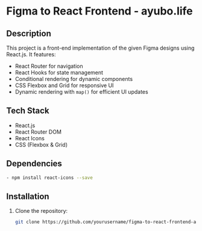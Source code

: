 <!--# figma-to-react-frontend-ayubo.life
This project is a front-end implementation of Figma designs using React.js. It includes routing, state management, conditional rendering, and responsive UI. -->


# Figma to React Frontend - ayubo.life

## Description
This project is a front-end implementation of the given Figma designs using React.js. It features:
- React Router for navigation
- React Hooks for state management
- Conditional rendering for dynamic components
- CSS Flexbox and Grid for responsive UI
- Dynamic rendering with `map()` for efficient UI updates

## Tech Stack
- React.js
- React Router DOM
- React Icons
- CSS (Flexbox & Grid)

## Dependencies
```sh
- npm install react-icons --save
```

## Installation
1. Clone the repository:
   ```sh
   git clone https://github.com/yourusername/figma-to-react-frontend-ayubo.life.git
